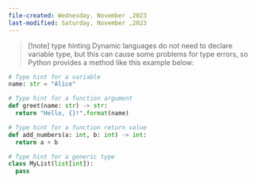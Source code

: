 ```yaml
---
file-created: Wednesday, November ,2023
last-modified: Saturday, November ,2023
---
```


> [!note]   type hinting
> Dynamic languages do not need to declare variable type, but this can cause some problems for type errors, so Python provides a method like this example below:

```python
# Type hint for a variable
name: str = "Alice"

# Type hint for a function argument
def greet(name: str) -> str:
  return "Hello, {}!".format(name)

# Type hint for a function return value
def add_numbers(a: int, b: int) -> int:
  return a + b

# Type hint for a generic type
class MyList(list[int]):
  pass
```
